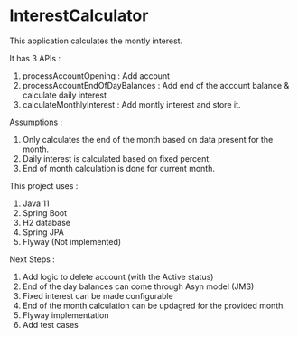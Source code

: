 # InterestCalculator

This application calculates the montly interest.

It has 3 APIs :
1. processAccountOpening : Add account
2. processAccountEndOfDayBalances : Add end of the account balance & calculate daily interest
3. calculateMonthlyInterest : Add montly interest and store it. 

Assumptions :

1. Only calculates the end of the month based on data present for the month.
2. Daily interest is calculated based on fixed percent.
3. End of month calculation is done for current month.


This project uses :

1.  Java 11
2. Spring Boot
3. H2 database
4. Spring JPA
5.  Flyway (Not implemented)


Next Steps :

1. Add logic to delete account (with the Active status)
2. End of the day balances can come through Asyn model (JMS)
3. Fixed interest can be made configurable
4. End of the month calculation can be updagred for the provided month.
5. Flyway implementation
6. Add test cases 

